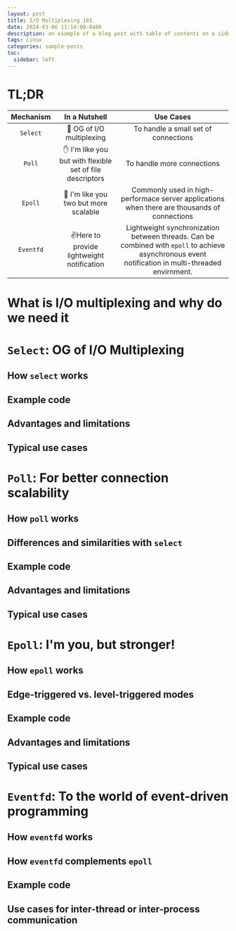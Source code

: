 ```yaml
---
layout: post
title: I/O Multiplexing 101
date: 2024-03-06 11:14:00-0400
description: an example of a blog post with table of contents on a sidebar
tags: Linux
categories: sample-posts
toc:
  sidebar: left
---
```


# TL;DR

| Mechanism |                            In a Nutshell                             |                                                                     Use Cases                                                                      |
| :-------: | :------------------------------------------------------------------: | :------------------------------------------------------------------------------------------------------------------------------------------------: |
| `Select`  |                    :crown: OG of I/O multiplexing                    |                                                        To handle a small set of connections                                                        |
|  `Poll`   | :raised_hand: I'm like you but with flexible set of file descriptors |                                                             To handle more connections                                                             |
|  `Epoll`  |          :raised_hands: I'm like you two but more scalable           |                            Commonly used in high-performace server applications when there are thousands of connections                            |
| `Eventfd` |             :v:Here to provide lightweight notification              | Lightweight synchronization between threads. Can be combined with `epoll` to achieve asynchronous event notification in multi-threaded envirnment. |

# What is I/O multiplexing and why do we need it

# `Select`: OG of I/O Multiplexing

## How `select` works

## Example code

## Advantages and limitations

## Typical use cases

# `Poll`: For better connection scalability

## How `poll` works

## Differences and similarities with `select`

## Example code

## Advantages and limitations

## Typical use cases

# `Epoll`: I'm you, but stronger!

## How `epoll` works

## Edge-triggered vs. level-triggered modes

## Example code

## Advantages and limitations

## Typical use cases

# `Eventfd`: To the world of event-driven programming

## How `eventfd` works

## How `eventfd` complements `epoll`

## Example code

## Use cases for inter-thread or inter-process communication
